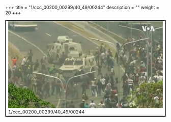 +++
title = "1/ccc_00200_00299/40_49/00244"
description = ""
weight = 20
+++

<table style="border:2px solid black;max-width:800px;max-height:800px;" 
><tr><td>
<img class="center-fit-jpg"
src="/jpg_/aaa_20190430_NxaOmWaI8sI_00243.jpg">
1/ccc_00200_00299/40_49/00244
</img></td></tr></table>
